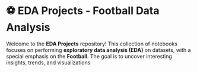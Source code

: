 # ⚽ EDA Projects - Football Data Analysis

Welcome to the **EDA Projects** repository! This collection of notebooks focuses on performing **exploratory data analysis (EDA)** on datasets, with a special emphasis on the **Football**.
The goal is to uncover interesting insights, trends, and visualizations
